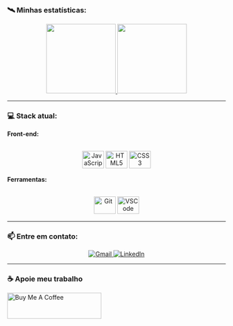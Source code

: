 ### 🛰 Minhas estatísticas:

<div align="center">
  <a href="https://github.com/KaiqueParra">
    <img height="160em" src="https://github-readme-stats.vercel.app/api?username=KaiqueParra&show_icons=true&theme=dark&count_private=true&hide_border=true"/>
    <img height="160em" src="https://github-readme-stats.vercel.app/api/top-langs/?username=KaiqueParra&layout=compact&theme=dark&hide_border=true"/>
  </a>
</div>

---

### 💻 Stack atual:

**Front-end:**
<div align="center" style="display: inline_block"><br>
  <img alt="JavaScript" height="40" width="50" src="https://cdn.jsdelivr.net/gh/devicons/devicon/icons/javascript/javascript-original.svg" />
  <img alt="HTML5" height="40" width="50" src="https://cdn.jsdelivr.net/gh/devicons/devicon/icons/html5/html5-original.svg" />
  <img alt="CSS3" height="40" width="50" src="https://cdn.jsdelivr.net/gh/devicons/devicon/icons/css3/css3-original.svg" />
</div>

**Ferramentas:**
<div align="center" style="display: inline_block"><br>
  <img alt="Git" height="40" width="50" src="https://cdn.jsdelivr.net/gh/devicons/devicon/icons/git/git-original.svg" />
  <img alt="VSCode" height="40" width="50" src="https://cdn.jsdelivr.net/gh/devicons/devicon/icons/vscode/vscode-original.svg" />
</div>


---

### 📫 Entre em contato:

<div align="center">
  <a href="mailto:kaique.p.parra@gmail.com" target="_blank">
    <img src="https://img.shields.io/badge/-Gmail-%23333?style=for-the-badge&logo=gmail&logoColor=white" alt="Gmail">
  </a>
  <a href="https://www.linkedin.com/in/kaiqueparra/" target="_blank">
    <img src="https://img.shields.io/badge/LinkedIn-0077B5?style=for-the-badge&logo=linkedin&logoColor=white" alt="LinkedIn">
  </a>
</div>

---

### ☕ Apoie meu trabalho

<a href="https://kaiqueparra.github.io/me-compre-um-cafe/" target="_blank">
  <img src="https://cdn.buymeacoffee.com/buttons/v2/default-yellow.png" alt="Buy Me A Coffee" height="60" width="217">
</a>
